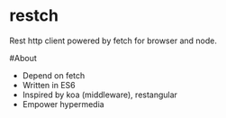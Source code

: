 restch
==========
Rest http client powered by fetch for browser and node.

#About
- Depend on fetch
- Written in ES6
- Inspired by koa (middleware), restangular
- Empower hypermedia
